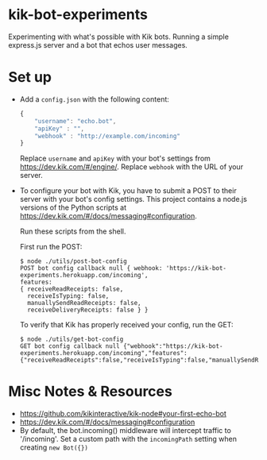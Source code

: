 # kik-bot-experiments
Experimenting with what's possible with Kik bots. Running a simple express.js server and a bot that echos user messages.


# Set up
- Add a `config.json` with the following content:
	```javascript
	{
		"username": "echo.bot",
		"apiKey" : "",
		"webhook" : "http://example.com/incoming"
	}
	```
	Replace `username` and `apiKey` with your bot's settings from https://dev.kik.com/#/engine/. Replace `webhook` with the URL of your server.
- To configure your bot with Kik, you have to submit a POST to their server with your bot's config settings. 
	This project contains a node.js versions of the Python scripts at https://dev.kik.com/#/docs/messaging#configuration. 

	Run these scripts from the shell.
	
	First run the POST:

	```shell
	$ node ./utils/post-bot-config
	POST bot config callback null { webhook: 'https://kik-bot-experiments.herokuapp.com/incoming',
	features: 
	{ receiveReadReceipts: false,
	  receiveIsTyping: false,
	  manuallySendReadReceipts: false,
	  receiveDeliveryReceipts: false } }
	```

	To verify that Kik has properly received your config, run the GET:
  	```shell
  	$ node ./utils/get-bot-config
	GET bot config callback null {"webhook":"https://kik-bot-experiments.herokuapp.com/incoming","features":{"receiveReadReceipts":false,"receiveIsTyping":false,"manuallySendReadReceipts":false,"receiveDeliveryReceipts":false}}
	```

# Misc Notes & Resources
- https://github.com/kikinteractive/kik-node#your-first-echo-bot
- https://dev.kik.com/#/docs/messaging#configuration
- By default, the bot.incoming() middleware will intercept traffic to '/incoming'. Set a custom path with the `incomingPath` setting when creating `new Bot({})`